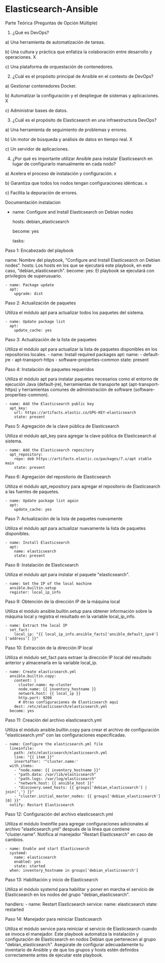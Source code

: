 # Elasticsearch-Ansible

Parte Teórica (Preguntas de Opción Múltiple)

1. ¿Qué es DevOps?
   
a) Una herramienta de automatización de tareas.

b) Una cultura y práctica que enfatiza la colaboración entre desarrollo y operaciones. X

c) Una plataforma de orquestación de contenedores.

2. ¿Cuál es el propósito principal de Ansible en el contexto de DevOps?
   
a) Gestionar contenedores Docker.

b) Automatizar la configuración y el despliegue de sistemas y aplicaciones. X

c) Administrar bases de datos.

3. ¿Cuál es el propósito de Elasticsearch en una infraestructura DevOps?

a) Una herramienta de seguimiento de problemas y errores.

b) Un motor de búsqueda y análisis de datos en tiempo real. X

c) Un servidor de aplicaciones.

4. ¿Por qué es importante utilizar Ansible para instalar Elasticsearch en lugar
de configurarlo manualmente en cada nodo?

a) Acelera el proceso de instalación y configuración. x

b) Garantiza que todos los nodos tengan configuraciones idénticas. x

c) Facilita la depuración de errores.

Documentación instalacion


- name: Configure and Install Elasticsearch on Debian nodes
  
  hosts: debian_elasticsearch
  
  become: yes
  
  tasks:


Paso 1: Encabezado del playbook

name: Nombre del playbook, "Configure and Install Elasticsearch on Debian nodes".
hosts: Los hosts en los que se ejecutará este playbook, en este caso, "debian_elasticsearch".
become: yes: El playbook se ejecutará con privilegios de superusuario.

    - name: Package update
      apt:
        upgrade: dist


Paso 2: Actualización de paquetes

Utiliza el módulo apt para actualizar todos los paquetes del sistema.

    - name: Update package list
      apt:
        update_cache: yes

Paso 3: Actualización de la lista de paquetes

Utiliza el módulo apt para actualizar la lista de paquetes disponibles en los repositorios locales.
    - name: Install required packages
      apt:
        name:
          - default-jre
          - apt-transport-https
          - software-properties-common
        state: present

Paso 4: Instalación de paquetes requeridos

Utiliza el módulo apt para instalar paquetes necesarios como el entorno de ejecución Java (default-jre), 
herramientas de transporte apt (apt-transport-https) y herramientas comunes de administración de 
software (software-properties-common).
  
    - name: Add the Elasticsearch public key
      apt_key:
        url: https://artifacts.elastic.co/GPG-KEY-elasticsearch
        state: present

Paso 5: Agregación de la clave pública de Elasticsearch

Utiliza el módulo apt_key para agregar la clave pública de Elasticsearch al sistema.

    - name: Add the Elasticsearch repository
      apt_repository:
        repo: deb https://artifacts.elastic.co/packages/7.x/apt stable main
        state: present
        
Paso 6: Agregación del repositorio de Elasticsearch

Utiliza el módulo apt_repository para agregar el repositorio de Elasticsearch a las fuentes de paquetes.

    - name: Update package list again
      apt:
        update_cache: yes

Paso 7: Actualización de la lista de paquetes nuevamente

Utiliza el módulo apt para actualizar nuevamente la lista de paquetes disponibles.

    - name: Install Elasticsearch
      apt:
        name: elasticsearch
        state: present

Paso 8: Instalación de Elasticsearch

Utiliza el módulo apt para instalar el paquete "elasticsearch".

    - name: Get the IP of the local machine
      ansible.builtin.setup
      register: local_ip_info

Paso 9: Obtención de la dirección IP de la máquina local

Utiliza el módulo ansible.builtin.setup para obtener información sobre la máquina local y registra el 
resultado en la variable local_ip_info.

    - name: Extract the local IP
      set_fact:
        local_ip: "{{ local_ip_info.ansible_facts['ansible_default_ipv4']['address'] }}"

Paso 10: Extracción de la dirección IP local

Utiliza el módulo set_fact para extraer la dirección IP local del resultado anterior y almacenarla en la variable local_ip.

    - name: Create elasticsearch.yml
      ansible.builtin.copy:
        content: |
          cluster.name: my-cluster
          node.name: {{ inventory_hostname }}
          network.host: {{ local_ip }}
          http.port: 9200
          # Otras configuraciones de Elasticsearch aquí
        dest: /etc/elasticsearch/elasticsearch.yml
      become: yes

Paso 11: Creación del archivo elasticsearch.yml

Utiliza el módulo ansible.builtin.copy para crear el archivo de configuración "elasticsearch.yml" con las configuraciones especificadas.

    - name: Configure the elasticsearch.yml file
      lineinfile:
        path: /etc/elasticsearch/elasticsearch.yml
        line: "{{ item }}"
        insertafter: '^cluster.name:'
      with_items:
        - "node.name: {{ inventory_hostname }}"
        - "path.data: /var/lib/elasticsearch"
        - "path.logs: /var/log/elasticsearch"
        - "network.host: {{ ansible_host }}"
        - "discovery.seed_hosts: {{ groups['debian_elasticsearch'] | join(',') }}"
        - "cluster.initial_master_nodes: {{ groups['debian_elasticsearch'][0] }}"
      notify: Restart Elasticsearch

Paso 12: Configuración del archivo elasticsearch.yml

Utiliza el módulo lineinfile para agregar configuraciones adicionales al archivo "elasticsearch.yml" después de la 
línea que contiene "cluster.name". Notifica al manejador "Restart Elasticsearch" en caso de cambios.

    - name: Enable and start Elasticsearch
      systemd:
        name: elasticsearch
        enabled: yes
        state: started
      when: inventory_hostname in groups['debian_elasticsearch']

Paso 13: Habilitación y inicio de Elasticsearch

Utiliza el módulo systemd para habilitar y poner en marcha el servicio de Elasticsearch en los nodos del grupo "debian_elasticsearch".

  handlers:
    - name: Restart Elasticsearch
      service:
        name: elasticsearch
        state: restarted

Paso 14: Manejador para reiniciar Elasticsearch

Utiliza el módulo service para reiniciar el servicio de Elasticsearch cuando se invoca el manejador.
Este playbook automatiza la instalación y configuración de Elasticsearch en nodos Debian que pertenecen al grupo 
"debian_elasticsearch". Asegúrate de configurar adecuadamente tu inventario de Ansible y de que los grupos y hosts 
estén definidos correctamente antes de ejecutar este playbook.
